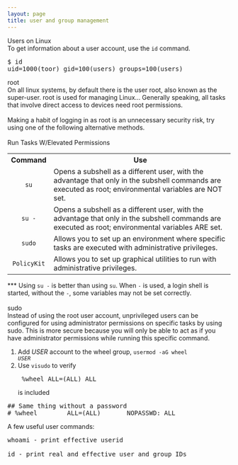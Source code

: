 ```yaml
---
layout: page
title: user and group management
---
```


Users on Linux<br>
To get information about a user account, use the <code>id</code> command.
<pre>
$ id
uid=1000(toor) gid=100(users) groups=100(users)
</pre>

root<br>
On all linux systems, by default there is the user root, also known as the super-user. root is used for managing Linux... Generally speaking, all tasks that involve direct access to devices need root permissions.<br>
<br>
Making a habit of logging in as root is an unnecessary security risk, try using one of the following alternative methods.<br>
<br>
Run Tasks W/Elevated Permissions
<table>
  <tr>
    <th>Command</th>
    <th>Use</th>
  </tr>
  <tr>
    <td align="center"><code>su</code></td>
    <td>Opens a subshell as a different user, with the advantage that only in the subshell commands are executed as root; environmental variables are NOT set.</td>
  </tr>
  <tr>
    <td align="center"><code>su -</code></td>
    <td>Opens a subshell as a different user, with the advantage that only in the subshell commands are executed as root; environmental variables ARE set.</td>
  </tr>
  <tr>
    <td align="center"><code>sudo</code></td>
    <td>Allows you to set up an environment where specific tasks are executed with administrative privileges.</td>
  </tr>
  <tr>
    <td align="center"><code>PolicyKit</code></td>
    <td>Allows you to set up graphical utilities to run with administrative privileges.</td>
  </tr>
</table>

*** Using <code>su -</code> is better than using <code>su</code>. When <code>-</code> is used, a login shell is started, without the <code>-</code>, some variables may not be set correctly.<br>
<br>
sudo<br>
Instead of using the root user account, unprivileged users can be configured for using administrator permissions on specific tasks by using sudo. This is more secure because you will only be able to act as if you have administrator permissions while running this specific command.<br>
1. Add <i>USER</i> account to the wheel group, <code>usermod -aG wheel <i>USER</i></code><br>
2. Use <code>visudo</code> to verify<pre> %wheel  ALL=(ALL)       ALL</pre> is included<br>
<pre>
## Same thing without a password
# %wheel        ALL=(ALL)       NOPASSWD: ALL
</pre>

A few useful user commands:<br>
<pre>
whoami - print effective userid

id - print real and effective user and group IDs
</pre>